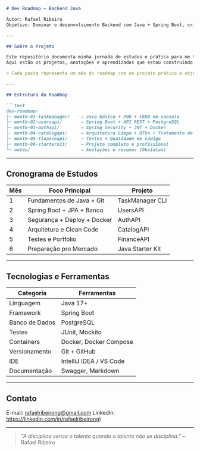 ````markdown
# Dev Roadmap – Backend Java

Autor: Rafael Ribeiro
Objetivo: Dominar o desenvolvimento Backend com Java + Spring Boot, criando projetos práticos e publicando tudo no GitHub.

---

## Sobre o Projeto

Este repositório documenta minha jornada de estudos e prática para me tornar Desenvolvedor Backend Java.  
Aqui estão os projetos, anotações e aprendizados que estou construindo passo a passo.

> Cada pasta representa um mês do roadmap com um projeto prático e objetivos específicos.

---

## Estrutura do Roadmap

```text
dev-roadmap/
├─ month-01-taskmanager/    → Java básico + POO + CRUD em console
├─ month-02-usersapi/       → Spring Boot + API REST + PostgreSQL
├─ month-03-authapi/        → Spring Security + JWT + Docker
├─ month-04-catalogapi/     → Arquitetura Limpa + DTOs + Tratamento de erros
├─ month-05-financeapi/     → Testes + Qualidade de código
├─ month-06-starterkit/     → Projeto completo e profissional
└─ notes/                   → Anotações e resumos (Obsidian)
````

---

## Cronograma de Estudos

| Mês | Foco Principal              | Projeto          |
| --- | --------------------------- | ---------------- |
| 1   | Fundamentos de Java + Git   | TaskManager CLI  |
| 2   | Spring Boot + JPA + Banco   | UsersAPI         |
| 3   | Segurança + Deploy + Docker | AuthAPI          |
| 4   | Arquitetura e Clean Code    | CatalogAPI       |
| 5   | Testes e Portfólio          | FinanceAPI       |
| 6   | Preparação pro Mercado      | Java Starter Kit |

---

## Tecnologias e Ferramentas

| Categoria      | Ferramentas             |
| -------------- | ----------------------- |
| Linguagem      | Java 17+                |
| Framework      | Spring Boot             |
| Banco de Dados | PostgreSQL              |
| Testes         | JUnit, Mockito          |
| Containers     | Docker, Docker Compose  |
| Versionamento  | Git + GitHub            |
| IDE            | IntelliJ IDEA / VS Code |
| Documentação   | Swagger, Markdown       |


---

## Contato

E-mail: rafaelribeirong@gmail.com
LinkedIn: https://linkedin.com/in/rafaelribeirong)

---

> *“A disciplina vence o talento quando o talento não se disciplina.”*
> – Rafael Ribeiro

```
